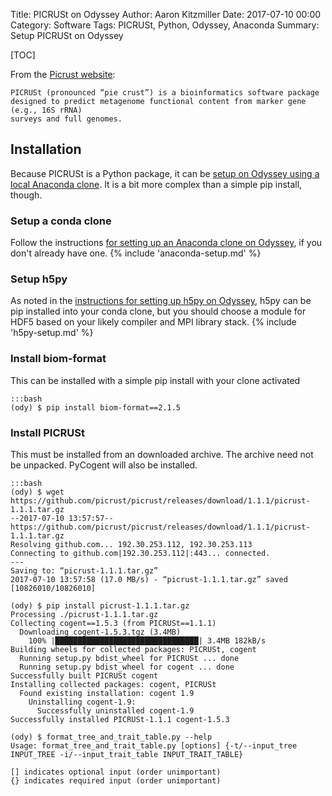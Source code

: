 Title: PICRUSt on Odyssey
Author: Aaron Kitzmiller
Date: 2017-07-10 00:00
Category: Software
Tags: PICRUSt, Python, Odyssey, Anaconda
Summary: Setup PICRUSt on Odyssey

[TOC]

From the [Picrust website](http://picrust.github.io/picrust/):

    PICRUSt (pronounced “pie crust”) is a bioinformatics software package 
    designed to predict metagenome functional content from marker gene (e.g., 16S rRNA) 
    surveys and full genomes.

## Installation
Because PICRUSt is a Python package, it can be [setup on Odyssey using a local Anaconda clone]({filename}/python-on-odyssey.md).  It is a bit more complex than a simple pip install, though.

### Setup a conda clone 
Follow the instructions [for setting up an Anaconda clone on Odyssey](anaconda-on-odyssey), if you don't already have one. 
{% include 'anaconda-setup.md' %}

### Setup h5py
As noted in the [instructions for setting up h5py on Odyssey](h5py-on-odyssey), h5py can be pip installed into your conda clone, but you should choose a module for HDF5 based on your likely compiler and MPI library stack.
{% include 'h5py-setup.md' %}

### Install biom-format
This can be installed with a simple pip install with your clone activated

    :::bash
    (ody) $ pip install biom-format==2.1.5

### Install PICRUSt
This must be installed from an downloaded archive.  The archive need not be unpacked.  PyCogent will also be installed.

    :::bash
    (ody) $ wget https://github.com/picrust/picrust/releases/download/1.1.1/picrust-1.1.1.tar.gz
    --2017-07-10 13:57:57--  https://github.com/picrust/picrust/releases/download/1.1.1/picrust-1.1.1.tar.gz
    Resolving github.com... 192.30.253.112, 192.30.253.113
    Connecting to github.com|192.30.253.112|:443... connected.
    ---
    Saving to: “picrust-1.1.1.tar.gz”
    2017-07-10 13:57:58 (17.0 MB/s) - “picrust-1.1.1.tar.gz” saved [10826010/10826010]

    (ody) $ pip install picrust-1.1.1.tar.gz 
    Processing ./picrust-1.1.1.tar.gz
    Collecting cogent==1.5.3 (from PICRUSt==1.1.1)
      Downloading cogent-1.5.3.tgz (3.4MB)
        100% |████████████████████████████████| 3.4MB 182kB/s 
    Building wheels for collected packages: PICRUSt, cogent
      Running setup.py bdist_wheel for PICRUSt ... done
      Running setup.py bdist_wheel for cogent ... done
    Successfully built PICRUSt cogent
    Installing collected packages: cogent, PICRUSt
      Found existing installation: cogent 1.9
        Uninstalling cogent-1.9:
          Successfully uninstalled cogent-1.9
    Successfully installed PICRUSt-1.1.1 cogent-1.5.3

    (ody) $ format_tree_and_trait_table.py --help
    Usage: format_tree_and_trait_table.py [options] {-t/--input_tree INPUT_TREE -i/--input_trait_table INPUT_TRAIT_TABLE}

    [] indicates optional input (order unimportant)
    {} indicates required input (order unimportant)

